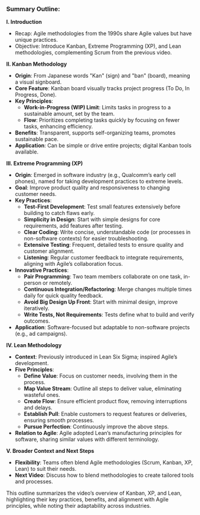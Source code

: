 ### Summary Outline: 

**I. Introduction**
   - Recap: Agile methodologies from the 1990s share Agile values but have unique practices.
   - Objective: Introduce Kanban, Extreme Programming (XP), and Lean methodologies, complementing Scrum from the previous video.

**II. Kanban Methodology**
   - **Origin**: From Japanese words "Kan" (sign) and "ban" (board), meaning a visual signboard.
   - **Core Feature**: Kanban board visually tracks project progress (To Do, In Progress, Done).
   - **Key Principles**:
     - **Work-in-Progress (WIP) Limit**: Limits tasks in progress to a sustainable amount, set by the team.
     - **Flow**: Prioritizes completing tasks quickly by focusing on fewer tasks, enhancing efficiency.
   - **Benefits**: Transparent, supports self-organizing teams, promotes sustainable pace.
   - **Application**: Can be simple or drive entire projects; digital Kanban tools available.

**III. Extreme Programming (XP)**
   - **Origin**: Emerged in software industry (e.g., Qualcomm’s early cell phones), named for taking development practices to extreme levels.
   - **Goal**: Improve product quality and responsiveness to changing customer needs.
   - **Key Practices**:
     - **Test-First Development**: Test small features extensively before building to catch flaws early.
     - **Simplicity in Design**: Start with simple designs for core requirements, add features after testing.
     - **Clear Coding**: Write concise, understandable code (or processes in non-software contexts) for easier troubleshooting.
     - **Extensive Testing**: Frequent, detailed tests to ensure quality and customer alignment.
     - **Listening**: Regular customer feedback to integrate requirements, aligning with Agile’s collaboration focus.
   - **Innovative Practices**:
     - **Pair Programming**: Two team members collaborate on one task, in-person or remotely.
     - **Continuous Integration/Refactoring**: Merge changes multiple times daily for quick quality feedback.
     - **Avoid Big Design Up Front**: Start with minimal design, improve iteratively.
     - **Write Tests, Not Requirements**: Tests define what to build and verify outcomes.
   - **Application**: Software-focused but adaptable to non-software projects (e.g., ad campaigns).

**IV. Lean Methodology**
   - **Context**: Previously introduced in Lean Six Sigma; inspired Agile’s development.
   - **Five Principles**:
     - **Define Value**: Focus on customer needs, involving them in the process.
     - **Map Value Stream**: Outline all steps to deliver value, eliminating wasteful ones.
     - **Create Flow**: Ensure efficient product flow, removing interruptions and delays.
     - **Establish Pull**: Enable customers to request features or deliveries, ensuring smooth processes.
     - **Pursue Perfection**: Continuously improve the above steps.
   - **Relation to Agile**: Agile adopted Lean’s manufacturing principles for software, sharing similar values with different terminology.

**V. Broader Context and Next Steps**
   - **Flexibility**: Teams often blend Agile methodologies (Scrum, Kanban, XP, Lean) to suit their needs.
   - **Next Video**: Discuss how to blend methodologies to create tailored tools and processes.

This outline summarizes the video’s overview of Kanban, XP, and Lean, highlighting their key practices, benefits, and alignment with Agile principles, while noting their adaptability across industries.